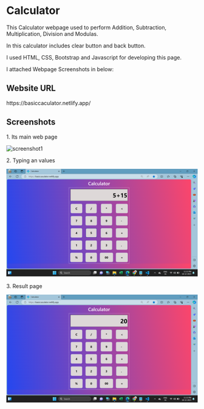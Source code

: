 <h1>Calculator</h1>
<p>This Calculator webpage used to perform Addition, Subtraction, Multiplication, Division and Modulas.</p>
<p>In this calculator includes clear button and back button.</p>
<p>I used HTML, CSS, Bootstrap and Javascript for developing this page.</p>
<p>I attached Webpage Screenshots in below:</p>

<h2>Website URL</h2>
https://basiccaculator.netlify.app/

<h2>Screenshots</h2>
<p>1. Its main web page</p>
<img src=".images/screenshot1.png" alt="screenshot1"><br>

<p>2. Typing an values</p>
<img src="./images/screenshot2.png" alt="screenshot2"><br>

<p>3. Result page</p>
<img src="./images/screenshot3.png" alt="screenshot3"><br>
